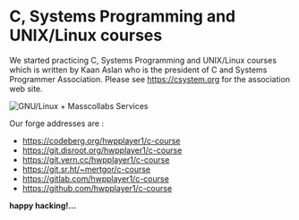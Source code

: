 # C, Systems Programming and UNIX/Linux courses

We started practicing C, Systems Programming and UNIX/Linux courses which is written by Kaan Aslan who is the president of C and Systems Programmer Association. Please see https://csystem.org for the association web site.

![GNU/Linux + Masscollabs Services](img/opacity_GNULove400dpi.png)

Our forge addresses are :

* https://codeberg.org/hwpplayer1/c-course 
* https://git.disroot.org/hwpplayer1/c-course
* https://git.vern.cc/hwpplayer1/c-course
* https://git.sr.ht/~mertgor/c-course
* https://gitlab.com/hwpplayer1/c-course
* https://github.com/hwpplayer1/c-course

**happy hacking!...**
